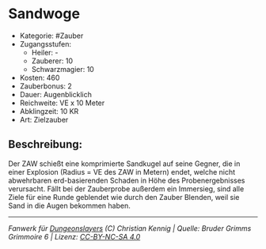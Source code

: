 # Sandwoge  
- Kategorie: #Zauber  
- Zugangsstufen:  
  - Heiler: -  
  - Zauberer: 10  
  - Schwarzmagier: 10  
- Kosten: 460  
- Zauberbonus: 2  
- Dauer: Augenblicklich  
- Reichweite: VE x 10 Meter  
- Abklingzeit: 10 KR  
- Art: Zielzauber     

## Beschreibung:
Der ZAW schießt eine komprimierte Sandkugel auf seine Gegner, die in einer Explosion (Radius = VE des ZAW in Metern) endet, welche nicht abwehrbaren erd-basierenden Schaden in Höhe des Probenergebnisses verursacht. Fällt bei der Zauberprobe außerdem ein Immersieg, sind alle Ziele für eine Runde geblendet wie durch den Zauber Blenden, weil sie Sand in die Augen bekommen haben.


___
*Fanwerk für [Dungeonslayers](https://www.dungeonslayers.net/) (C) Christian Kennig | Quelle: Bruder Grimms Grimmoire 6 | Lizenz: [CC-BY-NC-SA 4.0](https://creativecommons.org/licenses/by-nc-sa/4.0/deed.de)*